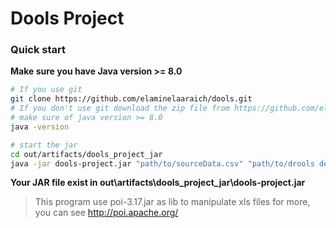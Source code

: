 # Dools Project


### Quick start
**Make sure you have Java version >= 8.0**
  
```bash
# If you use git
git clone https://github.com/elaminelaaraich/dools.git
# If you don't use git download the zip file from https://github.com/elaminelaaraich/dools
# make sure of java version >= 8.0
java -version

# start the jar
cd out/artifacts/dools_project_jar
java -jar dools-project.jar "path/to/sourceData.csv" "path/to/drools decison table.xls" "result.csv"
```
**Your JAR file exist in out\artifacts\dools_project_jar\dools-project.jar**

> This program use poi-3.17.jar as lib to manipulate xls files
for more, you can see http://poi.apache.org/
 
